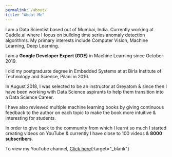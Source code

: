 ```yaml
---
permalink: /about/
title: "About Me"
---
```


<!---Hi I’m Bhavesh, I studied electronics engineering but I’ve been interested in machine learning. I made this website to post some of the videos that I’ve created and to serve as a portfolio of sorts. Besides that I enjoy photography, cricket.
-->

I am a Data Scientist based out of Mumbai, India. Currently working at Cuddle.ai where I focus on building time series anomaly detection algorithms. My primary interests include Computer Vision, Machine Learning, Deep Learning.

I am a **Google Developer Expert (GDE)** in Machine Learning since October 2019.

I did my postgraduate degree in Embedded Systems at at Birla Institute of Technology and Science, Pilani in 2016.

In August 2018, I was selected to be an instructor at Greyatom & since then I have been working with Data Science aspirants to help them transition into a Data Science Career. 

I have also reviewed multiple machine learning books by giving continuous feedback to the author on each topic to make the book more intuitive & interesting for students. 

In order to give back to the community from which I learnt so much I started creating videos on YouTube & currently I have close to 100 videos & **8000 subscribers**.

To view my YouTube channel, [Click here](https://youtube.com/BhaveshBhatt8791){:target="_blank"}
